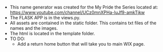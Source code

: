 - This name generator was created for the My Pride the Series located at: https://www.youtube.com/channel/UCz0mnXPHa-luJf9-amkTjkw
- The FLASK APP is in the views.py. 
- All assets are contained in the static folder. This contains txt files of the names and the images. 
- The html is located in the template folder. 
- TO DO: 
  - Add a return home button that will take you to main WIX page.
